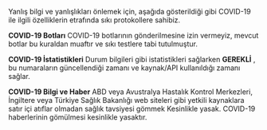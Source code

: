 Yanlış bilgi ve yanlışlıkları önlemek için, aşağıda gösterildiği gibi COVID-19 ile ilgili özelliklerin etrafında sıkı protokollere sahibiz.

**COVID-19 Botları** COVID-19 botlarının gönderilmesine izin vermeyiz, mevcut botlar bu kuraldan muaftır ve sıkı testlere tabi tutulmuştur.

**COVID-19 İstatistikleri** Durum bilgileri gibi istatistikleri sağlarken ****GEREKLİ**** , bu numaraların güncellendiği zamanı ve kaynak/API kullanıldığı zamanı sağlar.

**COVID-19 Bilgi ve Haber** ABD veya Avustralya Hastalık Kontrol Merkezleri, İngiltere veya Türkiye Sağlık Bakanlığı web siteleri gibi yetkili kaynaklara satır içi atıflar olmadan sağlık tavsiyesi gömmek Kesinlikle yasak.
COVID-19 haberlerinin gömülmesi kesinlikle yasaktır.
